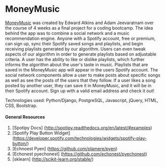 # MoneyMusic
[MoneyMusic](http://moneymusic.co) was created by Edward Atkins and Adam Jeevaratnam over the course of 4 weeks as a final project for a coding bootcamp.  The idea behind the app was to combine a social network and a music recommendation engine.  Anyone with a Spotify account, free or premium, can sign up, sync their Spotify saved songs and playlists, and begin receiving playlists generated by our algorithm.  Users can even tweak aspects of our algorithm in order to generate playlists based on adjustable criteria.  A user has the ability to like or dislike playlists, which further informs the algorithm about the user's taste in music.  Playlists that are saved in the MoneyMusic app will appear in the users Spotify account.  The social network components allow a user to make posts about specific songs as well as see the posts of the users that they follow.  If a user likes a song posted by another user, they can save it in MoneyMusic, and it will be in their Spotify account.  Sign up with a valid email address and check it out!

Technologies used: Python/Django, PostgreSQL, Javascript, jQuery, HTML, CSS, Bootstrap. 


#### General Resources
1. [Spotipy Docs] (http://spotipy.readthedocs.org/en/latest/#examples)
2. [Spotify Play Button Widget] (https://developer.spotify.com/technologies/widgets/spotify-play-button/)
3. [Echnoest Pyen] (https://github.com/plamere/pyen)
4. [Echonest pyechonest] (https://github.com/echonest/pyechonest)
6. [sklearn] (http://scikit-learn.org/stable/)
